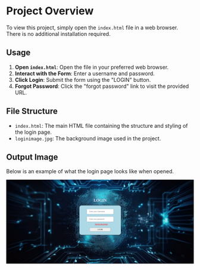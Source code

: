# Project Overview

To view this project, simply open the `index.html` file in a web browser. There is no additional installation required.

## Usage

1. **Open `index.html`**: Open the file in your preferred web browser.
2. **Interact with the Form**: Enter a username and password.
3. **Click Login**: Submit the form using the "LOGIN" button.
4. **Forgot Password**: Click the "forgot password" link to visit the provided URL.

## File Structure

- `index.html`: The main HTML file containing the structure and styling of the login page.
- `loginimage.jpg`: The background image used in the project.

## Output Image

Below is an example of what the login page looks like when opened.

![Output Image](output.png)
